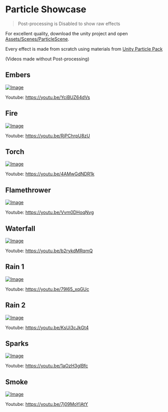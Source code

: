 # Particle Showcase

> Post-processing is Disabled to show raw effects

For excellent quality, download the unity project and open [Assets/Scenes/ParticleScene](https://github.com/Yrtna/ParticleShowcase_unity/blob/master/Assets/Scenes/ParticleScene.unity).

Every effect is made from scratch using materials from [Unity Particle Pack](https://assetstore.unity.com/packages/essentials/asset-packs/unity-particle-pack-5-x-73777)

(Videos made without Post-processing)


## Embers
[![Image](/Images/Embers)](https://youtu.be/YciBUZ64dVs)

Youtube: https://youtu.be/YciBUZ64dVs

## Fire
[![Image](/Images/Fire)](https://youtu.be/RjPChrpU8zU)

Youtube: https://youtu.be/RjPChrpU8zU

## Torch
[![Image](/Images/Torch)](https://youtu.be/4AMwGdNDR1k)

Youtube: https://youtu.be/4AMwGdNDR1k

## Flamethrower
[![Image](/Images/Flamethrower)](https://youtu.be/Vvm0DHoqNvg)

Youtube: https://youtu.be/Vvm0DHoqNvg

## Waterfall
[![Image](/Images/Waterfall)](https://youtu.be/b2rykdMRqmQ)

Youtube: https://youtu.be/b2rykdMRqmQ

## Rain 1
[![Image](/Images/Rain1)](https://youtu.be/79I65_xqGUc)

Youtube: https://youtu.be/79I65_xqGUc

## Rain 2
[![Image](/Images/Rain2)](https://youtu.be/KsUi3cJkGt4)

Youtube: https://youtu.be/KsUi3cJkGt4

## Sparks
[![Image](/Images/Sparks)](https://youtu.be/1aOzH3glBfc)

Youtube: https://youtu.be/1aOzH3glBfc

## Smoke
[![Image](/Images/Smoke)](https://youtu.be/7j09MoYlAtY)

Youtube: https://youtu.be/7j09MoYlAtY
